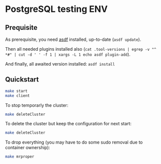 # PostgreSQL testing ENV

## Prequisite

As prerequisite, you need [asdf](https://asdf-vm.com/) installed, up-to-date (`asdf update`).

Then all needed plugins installed also (`cat .tool-versions | egrep -v "^ *#" | cut -d ' ' -f 1 | xargs -L 1 echo asdf plugin-add`).

And finally, all awaited version installed: `asdf install`

## Quickstart

```bash
make start
make client
```

To stop temporarly the cluster:

```bash
make deleteCluster
```

To delete the cluster but keep the configuration for next start:

```bash
make deleteCluster
```

To drop everything (you may have to do some sudo removal due to container ownership):

```bash
make mrproper
```
